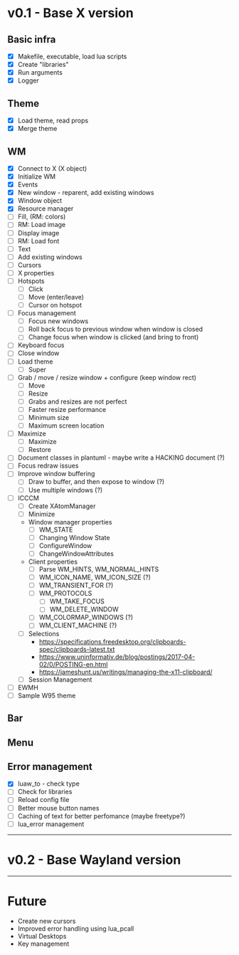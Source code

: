 # v0.1 - Base X version

## Basic infra

- [x] Makefile, executable, load lua scripts
- [x] Create "libraries"
- [x] Run arguments
- [x] Logger

## Theme

- [x] Load theme, read props
- [x] Merge theme

## WM

- [x] Connect to X (X object)
- [x] Initialize WM
- [x] Events
- [x] New window - reparent, add existing windows
- [x] Window object
- [x] Resource manager
- [ ] Fill, (RM: colors)
- [ ] RM: Load image
- [ ] Display image
- [ ] RM: Load font
- [ ] Text
- [ ] Add existing windows
- [ ] Cursors
- [ ] X properties
- [ ] Hotspots
    - [ ] Click
    - [ ] Move (enter/leave)
    - [ ] Cursor on hotspot
- [ ] Focus management
    - [ ] Focus new windows
    - [ ] Roll back focus to previous window when window is closed
    - [ ] Change focus when window is clicked (and bring to front)
- [ ] Keyboard focus
- [ ] Close window
- [ ] Load theme
    - [ ] Super
- [ ] Grab / move / resize window + configure (keep window rect)
    - [ ] Move
    - [ ] Resize
    - [ ] Grabs and resizes are not perfect
    - [ ] Faster resize performance
    - [ ] Minimum size
    - [ ] Maximum screen location
- [ ] Maximize
    - [ ] Maximize
    - [ ] Restore
- [ ] Document classes in plantuml - maybe write a HACKING document (?)
- [ ] Focus redraw issues
- [ ] Improve window buffering
    - [ ] Draw to buffer, and then expose to window (?)
    - [ ] Use multiple windows (?)
- [ ] ICCCM
    - [ ] Create XAtomManager
    - [ ] Minimize
    - Window manager properties
        - [ ] WM_STATE
        - [ ] Changing Window State
        - [ ] ConfigureWindow
        - [ ] ChangeWindowAttributes
    - Client properties
        - [ ] Parse WM_HINTS, WM_NORMAL_HINTS
        - [ ] WM_ICON_NAME, WM_ICON_SIZE (?)
        - [ ] WM_TRANSIENT_FOR (?)
        - [ ] WM_PROTOCOLS
            - [ ] WM_TAKE_FOCUS
            - [ ] WM_DELETE_WINDOW
        - [ ] WM_COLORMAP_WINDOWS (?)
        - [ ] WM_CLIENT_MACHINE (?)
    - [ ] Selections
        - https://specifications.freedesktop.org/clipboards-spec/clipboards-latest.txt
        - https://www.uninformativ.de/blog/postings/2017-04-02/0/POSTING-en.html
        - https://jameshunt.us/writings/managing-the-x11-clipboard/
    - [ ] Session Management
- [ ] EWMH
- [ ] Sample W95 theme

## Bar

## Menu

## Error management
- [x] luaw_to - check type
- [ ] Check for libraries
- [ ] Reload config file
- [ ] Better mouse button names
- [ ] Caching of text for better perfomance (maybe freetype?)
- [ ] lua_error management

---

# v0.2 - Base Wayland version

---

# Future
- Create new cursors
- Improved error handling using lua_pcall
- Virtual Desktops
- Key management
